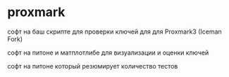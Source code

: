 #  proxmark
софт на баш скрипте для проверки ключей для  для Proxmark3 (Iceman Fork)

софт на питоне и матплотлибе для визуализации и оценки ключей

софт на питоне который резюмирует количество тестов
